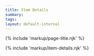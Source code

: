 ```yaml
---
title: Item Details
summary: 
tags:
layout: default-internal
---
```


{% include 'markup/page-title.njk' %}

{% include 'markup/item-details.njk' %}


